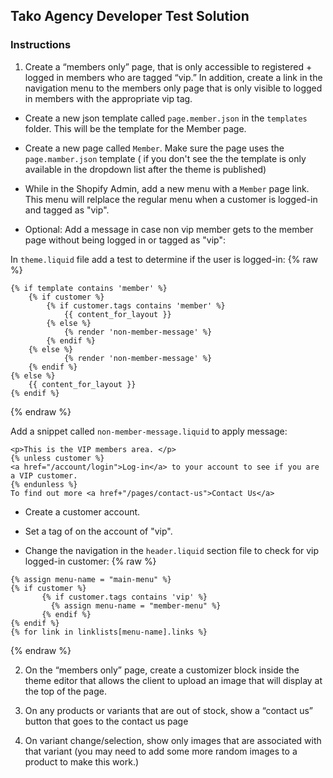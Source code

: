 ## Tako Agency Developer Test Solution  

### Instructions

1. Create a “members only” page, that is only accessible to registered + logged in members who are tagged “vip.” In addition, create a link in the navigation menu to the members only page that is only visible to logged in members with the appropriate vip tag.

- Create a new json template called `page.member.json` in the `templates` folder. This will be the template for the Member page.  

- Create a new page called `Member`. Make sure the page uses the `page.mamber.json` template ( if you don't see the the template is only available in the dropdown list after the theme is published)

- While in the Shopify Admin, add a new menu with a `Member` page link. This menu will relplace the regular menu when a customer is logged-in and tagged as "vip".

- Optional: Add a message in case non vip member gets to the member page without being logged in or tagged as "vip":

In `theme.liquid` file add a test to determine if the user is logged-in:
{% raw %}
```
{% if template contains 'member' %}
    {% if customer %}
        {% if customer.tags contains 'member' %}
            {{ content_for_layout }}
        {% else %}
            {% render 'non-member-message' %}
        {% endif %}
    {% else %}
            {% render 'non-member-message' %}
    {% endif %}
{% else %}
    {{ content_for_layout }}
{% endif %}
```
{% endraw %}

Add a snippet called `non-member-message.liquid` to apply message:  
```
<p>This is the VIP members area. </p>
{% unless customer %}
<a href="/account/login">Log-in</a> to your account to see if you are a VIP customer.
{% endunless %}
To find out more <a href+"/pages/contact-us">Contact Us</a>
```
- Create a customer account.  

- Set a tag of on the account of "vip".  

- Change the navigation in the `header.liquid` section file to check for vip logged-in customer:
 {% raw %}
 ```
 {% assign menu-name = "main-menu" %}
 {% if customer %}
        {% if customer.tags contains 'vip' %}
          {% assign menu-name = "member-menu" %}
        {% endif %}
 {% endif %}
{% for link in linklists[menu-name].links %}
```
{% endraw %}


2. On the “members only” page, create a customizer block inside the theme editor that allows the client to upload an image that will display at the top of the page.

3. On any products or variants that are out of stock, show a “contact us” button that goes to the contact us page

4. On variant change/selection, show only images that are associated with that variant (you may need to add some more random images to a product to make this work.)

```


